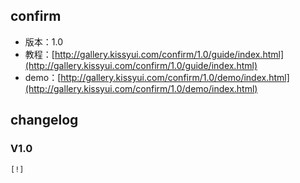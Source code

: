 ## confirm

* 版本：1.0
* 教程：[http://gallery.kissyui.com/confirm/1.0/guide/index.html](http://gallery.kissyui.com/confirm/1.0/guide/index.html)
* demo：[http://gallery.kissyui.com/confirm/1.0/demo/index.html](http://gallery.kissyui.com/confirm/1.0/demo/index.html)

## changelog

### V1.0

    [!]


